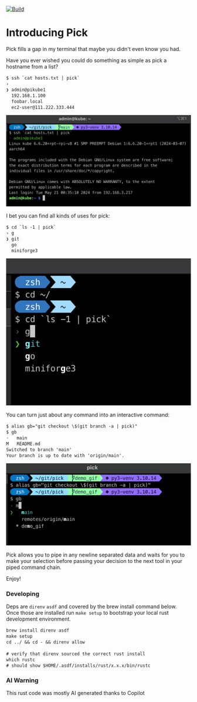 [![Build](https://github.com/kg6zjl/pick/actions/workflows/build.yml/badge.svg)](https://github.com/kg6zjl/pick/actions/workflows/build.yml)

# Introducing Pick

Pick fills a gap in my terminal that maybe you didn't even know you had.

Have you ever wished you could do something as simple as pick a hostname from a list?
```
$ ssh `cat hosts.txt | pick`
›
❯ admin@pikube1
  192.168.1.100
  foobar.local
  ec2-user@111.222.333.444
```
![Pick](images/pick1b.png?raw=true "Pick")

I bet you can find all kinds of uses for pick:
```
$ cd `ls -1 | pick`
› g
❯ git
  go
  miniforge3
```
![Pick](images/pick2.png?raw=true "Pick")

You can turn just about any command into an interactive command:
```
$ alias gb="git checkout \$(git branch -a | pick)"
$ gb
·   main
M	README.md
Switched to branch 'main'
Your branch is up to date with 'origin/main'.
```
![Pick](images/pick3.png?raw=true "Pick")


Pick allows you to pipe in any newline separated data and waits for you to make your selection before passing your decision to the next tool in your piped command chain.

Enjoy!

### Developing
Deps are `direnv` `asdf` and covered by the brew install command below. Once those are installed run `make setup` to bootstrap your local rust development environment.
```
brew install direnv asdf
make setup
cd ../ && cd - && direnv allow

# verify that direnv sourced the correct rust install
which rustc
# should show $HOME/.asdf/installs/rust/x.x.x/bin/rustc
```

### AI Warning
This rust code was mostly AI generated thanks to Copilot